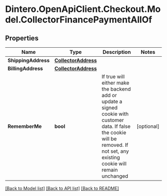 # Dintero.OpenApiClient.Checkout.Model.CollectorFinancePaymentAllOf

## Properties

Name | Type | Description | Notes
------------ | ------------- | ------------- | -------------
**ShippingAddress** | [**CollectorAddress**](CollectorAddress.md) |  | 
**BillingAddress** | [**CollectorAddress**](CollectorAddress.md) |  | 
**RememberMe** | **bool** | If true will either make the backend add or update a signed cookie with customer data. If false the cookie will be removed. If not set, any existing cookie will remain unchanged  | [optional] 

[[Back to Model list]](../README.md#documentation-for-models) [[Back to API list]](../README.md#documentation-for-api-endpoints) [[Back to README]](../README.md)

